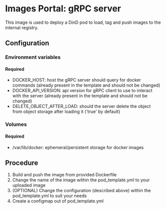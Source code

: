 # Images Portal: gRPC server

This image is used to deploy a DinD pod to load, tag and push images to the internal registry.

## Configuration

### Environment variables

#### Required

* DOCKER_HOST: host the gRPC server should query for docker commands (already present in the template and should not be changed)
* DOCKER_API_VERSION: api version for gRPC client to use to interact with the server (already present in the template and should not be changed)
* DELETE_OBJECT_AFTER_LOAD: should the server delete the object from object storage after loading it ('true' by default)

### Volumes

#### Required

* /var/lib/docker: ephemeral/persistent storage for docker images

## Procedure

1. Build and push the image from provided Dockerfile
2. Change the name of the image within the pod_template.yml to your uploaded image
3. (OPTIONAL) Change the configuration (described above) within the pod_template.yml to suit your needs
3. Create a configmap out of pod_template.yml
